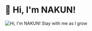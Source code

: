 # 👋 Hi, I'm NAKUN!

<picture>
   <source media="(prefers-color-scheme: dark)" srcset="https://readme-typing-svg.demolab.com?font=Fira+Code&weight=700&size=28&pause=2000&color=FFFFFF&center=true&vCenter=true&width=700&lines=Hi%2C+I'm+NAKUN!;Stay+With+me+as+I+grow%F0%9F%92%99%E2%9C%A8">
  <source media="(prefers-color-scheme: light)" srcset="https://readme-typing-svg.demolab.com?font=Fira+Code&weight=700&size=28&pause=2000&color=000000&center=true&vCenter=true&width=700&lines=Hi%2C+I'm+NAKUN!;Stay+With+me+as+I+grow%F0%9F%92%99%E2%9C%A8">
    <img alt="Hi, I'm NAKUN! Stay with me as I grow" src="https://readme-typing-svg.demolab.com?font=Fira+Code&weight=700&size=28&pause=2000&color=0E21A0&center=true&vCenter=true&width=700&lines=Hi%2C+I'm+NAKUN!;Stay+With+me+as+I+grow%F0%9F%92%99%E2%9C%A8">
